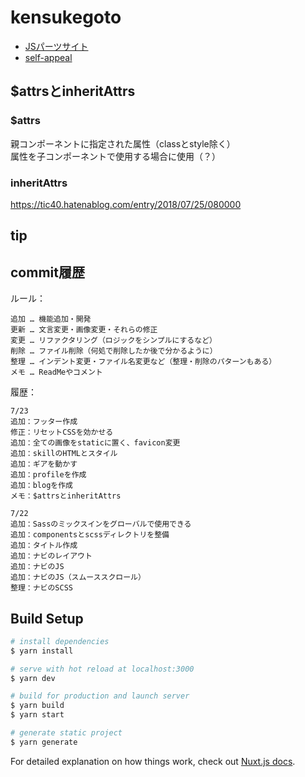 # kensukegoto

- [JSパーツサイト](https://github.com/kensukegoto/nuxt-lots-of-js)
- [self-appeal](https://github.com/kensukegoto/self-appeal/tree/master/__dev/sass)

## $attrsとinheritAttrs

### $attrs

親コンポーネントに指定された属性（classとstyle除く）<br>
属性を子コンポーネントで使用する場合に使用（？）

### inheritAttrs

https://tic40.hatenablog.com/entry/2018/07/25/080000

## tip

## commit履歴

ルール：

```
追加 … 機能追加・開発
更新 … 文言変更・画像変更・それらの修正
変更 … リファクタリング（ロジックをシンプルにするなど）
削除 … ファイル削除（何処で削除したか後で分かるように）
整理 … インデント変更・ファイル名変更など（整理・削除のパターンもある）
メモ … ReadMeやコメント
```

履歴：

```
7/23
追加：フッター作成
修正：リセットCSSを効かせる
追加：全ての画像をstaticに置く、favicon変更
追加：skillのHTMLとスタイル
追加：ギアを動かす
追加：profileを作成
追加：blogを作成
メモ：$attrsとinheritAttrs

7/22
追加：Sassのミックスインをグローバルで使用できる
追加：componentsとscssディレクトリを整備
追加：タイトル作成
追加：ナビのレイアウト
追加：ナビのJS
追加：ナビのJS（スムーススクロール）
整理：ナビのSCSS
```

## Build Setup

```bash
# install dependencies
$ yarn install

# serve with hot reload at localhost:3000
$ yarn dev

# build for production and launch server
$ yarn build
$ yarn start

# generate static project
$ yarn generate
```

For detailed explanation on how things work, check out [Nuxt.js docs](https://nuxtjs.org).
